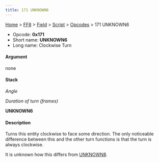 ```yaml
---
title: 171 UNKNOWN6
---
```


[Home](/ff7-flat-wiki/Main%20Page.md) > [FF8](/ff7-flat-wiki/FF8.md) > [Field](/ff7-flat-wiki/FF8/Field.md) > [Script](/ff7-flat-wiki/FF8/Field/Script.md) > [Opcodes](/ff7-flat-wiki/FF8/Field/Script/Opcodes.md) > 171 UNKNOWN6

-   Opcode: **0x171**
-   Short name: **UNKNOWN6**
-   Long name: Clockwise Turn

#### Argument

none

#### Stack

  
*Angle*

*Duration of turn (frames)*

**UNKNOWN6**

#### Description

Turns this entity clockwise to face some direction. The only noticeable
difference between this and the other turn functions is that the turn is
always clockwise.

It is unknown how this differs from [UNKNOWN8][].

  [UNKNOWN8]: /ff7-flat-wiki/FF8/Field/Script/Opcodes/173%20UNKNOWN8.md "wikilink"
